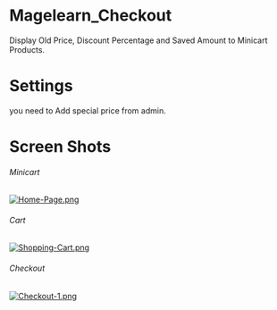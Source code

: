 # Magelearn_Checkout
Display Old Price, Discount Percentage and Saved Amount to Minicart Products.

# Settings
you need to Add special price from admin.

# Screen Shots

###### Minicart
[![Home-Page.png](https://i.postimg.cc/PJ68GQQC/Home-Page.png)](https://postimg.cc/dZy0rdXF)

###### Cart
[![Shopping-Cart.png](https://i.postimg.cc/k4qVBpjV/Shopping-Cart.png)](https://postimg.cc/cKk1zXGZ)

###### Checkout
[![Checkout-1.png](https://i.postimg.cc/VLpdj6GP/Checkout-1.png)](https://postimg.cc/F7brv9XT)
